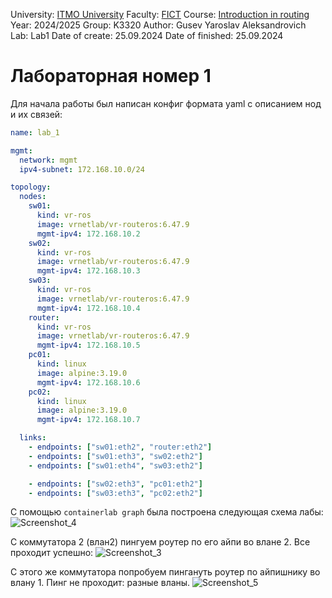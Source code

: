 University: [ITMO University](https://itmo.ru/ru/)
Faculty: [FICT](https://fict.itmo.ru)
Course: [Introduction in routing](https://github.com/itmo-ict-faculty/introduction-in-routing)
Year: 2024/2025
Group: K3320
Author: Gusev Yaroslav Aleksandrovich
Lab: Lab1
Date of create: 25.09.2024
Date of finished: 25.09.2024

# Лабораторная номер 1

Для начала работы был написан конфиг формата yaml с описанием нод и их связей:

```yaml
name: lab_1

mgmt:
  network: mgmt
  ipv4-subnet: 172.168.10.0/24

topology:
  nodes:
    sw01:
      kind: vr-ros
      image: vrnetlab/vr-routeros:6.47.9
      mgmt-ipv4: 172.168.10.2
    sw02:
      kind: vr-ros
      image: vrnetlab/vr-routeros:6.47.9
      mgmt-ipv4: 172.168.10.3
    sw03:
      kind: vr-ros
      image: vrnetlab/vr-routeros:6.47.9
      mgmt-ipv4: 172.168.10.4
    router:
      kind: vr-ros
      image: vrnetlab/vr-routeros:6.47.9
      mgmt-ipv4: 172.168.10.5
    pc01:
      kind: linux
      image: alpine:3.19.0
      mgmt-ipv4: 172.168.10.6
    pc02:
      kind: linux
      image: alpine:3.19.0
      mgmt-ipv4: 172.168.10.7

  links:
    - endpoints: ["sw01:eth2", "router:eth2"]
    - endpoints: ["sw01:eth3", "sw02:eth2"]
    - endpoints: ["sw01:eth4", "sw03:eth2"]

    - endpoints: ["sw02:eth3", "pc01:eth2"]
    - endpoints: ["sw03:eth3", "pc02:eth2"]
```

С помощью `containerlab graph` была построена следующая схема лабы:
![Screenshot_4](https://github.com/user-attachments/assets/ece3d7db-5d8d-4e4f-ac75-adec20923c59)


С коммутатора 2 (влан2) пингуем роутер по его айпи во влане 2. Все проходит успешно:
![Screenshot_3](https://github.com/user-attachments/assets/d3428ad0-ab2e-4d81-ab04-5a322c1d1a9a)

С этого же коммутатора попробуем пингануть роутер по айпишнику во влану 1. Пинг не проходит: разные вланы.
![Screenshot_5](https://github.com/user-attachments/assets/bfe53ed6-df70-4a3f-aee4-c857e318b061)



